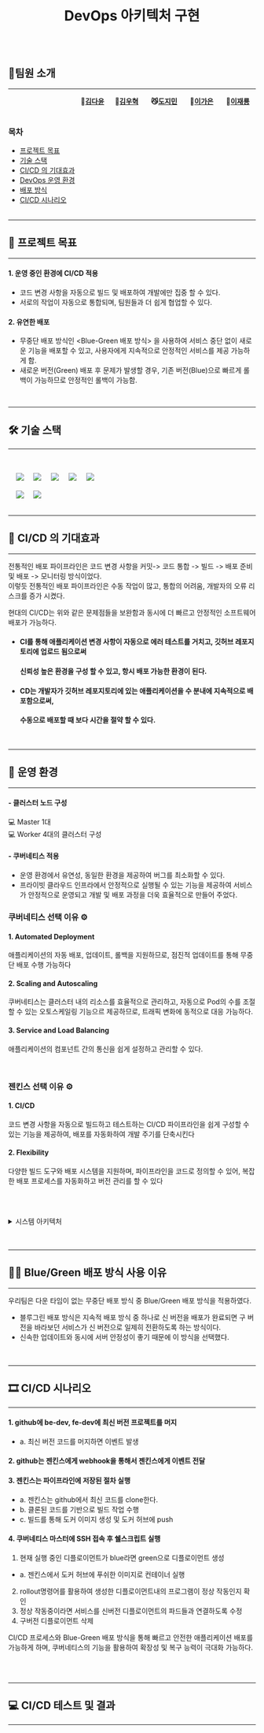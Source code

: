 
<br>

<h1 align="center"> DevOps 아키텍처 구현 </h1>
<br>
<br>

## 🎁팀원 소개
---

&nbsp;　&nbsp;　&nbsp;　&nbsp;　&nbsp;　&nbsp;　&nbsp;　&nbsp;　  **🐥[김다윤](https://github.com/dyun23)**&nbsp;　  **🦊[김우혁](https://github.com/sue06004)** &nbsp;　  **😼[도지민](https://github.com/jimnyy)** &nbsp;　  **🐰[이가은](https://github.com/dlrkdms125)** &nbsp;　  **🐻[이재룡](https://github.com/ashd89)**
<br><br>


### 목차
- [프로젝트 목표](#-프로젝트-목표)
- [기술 스택](#-기술-스택)
- [CI/CD 의 기대효과](#-cicd-의-기대효과)
- [DevOps 운영 환경](#-운영-환경)
- [배포 방식](#-Blue/Green-배포-방식-사용-이유)
- [CI/CD 시나리오](#-cicd-시나리오)
<br><br>
---
## 🤳 프로젝트 목표
---
#### 1. 운영 중인 환경에 CI/CD 적용
  -  코드 변경 사항을 자동으로 빌드 및 배포하여 개발에만 집중 할 수 있다.
  -  서로의 작업이 자동으로 통합되며, 팀원들과 더 쉽게 협업할 수 있다. 
#### 2. 유연한 배포
  - 무중단 배포 방식인 <Blue-Green 배포 방식> 을 사용하여 서비스 중단 없이 새로운 기능을 배포할 수 있고, 사용자에게 지속적으로 안정적인 서비스를 제공 가능하게 함.
  - 새로운 버전(Green) 배포 후 문제가 발생할 경우, 기존 버전(Blue)으로 빠르게 롤백이 가능하므로 안정적인 롤백이 가능함.

<br>

---
## 🛠 기술 스택
---
<br><br>
&nbsp;&nbsp;&nbsp;&nbsp;<img src="https://img.shields.io/badge/GitHub-181717?style=flat&logo=GitHub&logoColor=white&color=black"></a></a>
&nbsp;&nbsp;&nbsp;&nbsp;<img src="https://img.shields.io/badge/Git-F05032?style=flat&logo=Git&logoColor=white&color=ffa500"></a></a>
&nbsp;&nbsp;&nbsp;&nbsp;<img src="https://img.shields.io/badge/Docker-2496ED?style=flat&logo=Docker&logoColor=black&color=blue"/></a></a>
&nbsp;&nbsp;&nbsp;&nbsp;<img src="https://img.shields.io/badge/Kubernetes-326CE5?style=flat&logo=Kubernetes&logoColor=blue&color=skyblue"/></a></a>
&nbsp;&nbsp;&nbsp;&nbsp;<img src="https://img.shields.io/badge/Jenkins-D24939?style=flat&logo=jenkins&logoColor=white"/></a></a>
<br>
<br>
&nbsp;&nbsp;&nbsp;&nbsp;<img src="https://img.shields.io/badge/vuejs-%2335495e.svg?style=flat&logo=vuedotjs&logoColor=%234FC08D"/></a>
&nbsp;&nbsp;&nbsp;&nbsp;<img src="https://img.shields.io/badge/SpringBoot-181717?style=flat&logo=SpringBoot&logoColor=6DB33F&color=white"></a>
<br><br>

---
## 🔎 CI/CD 의 기대효과 
---
전통적인 배포 파이프라인은 코드 변경 사항을 커밋-> 코드 통합 -> 빌드 -> 배포 준비 및 배포 -> 모니터링 방식이었다. <br>
이렇듯 전통적인 배포 파이프라인은 수동 작업이 많고, 통합의 어려움, 개발자의 오류 리스크를 증가 시켰다.

현대의 CI/CD는 위와 같은 문제점들을 보완함과 동시에 더 빠르고 안정적인 소프트웨어 배포가 가능하다.

- #### CI를 통해 애플리케이션 변경 사항이 자동으로 에러 테스트를 거치고, 깃허브 레포지토리에 업로드 됨으로써

#### &nbsp;&nbsp;&nbsp;　신뢰성 높은 환경을 구성 할 수 있고, 항시 배포 가능한 환경이 된다.

- #### CD는 개발자가 깃허브 레포지토리에 있는 애플리케이션을 수 분내에 지속적으로 배포함으로써,

#### &nbsp;&nbsp;&nbsp;　수동으로 배포할 때 보다 시간을 절약 할 수 있다.

<br>

---
## 🌌 운영 환경
---
#### - 클러스터 노드 구성
💻 Master 1대<br>
💻 Worker 4대의 클러스터 구성
<br>

#### - 쿠버네티스 적용
-  운영 환경에서 유연성, 동일한 환경을 제공하여 버그를 최소화할 수 있다.
-  프라이빗 클라우드 인프라에서 안정적으로 실행될 수 있는 기능을 제공하여 서비스가 안정적으로 운영되고 개발 및 배포 과정을 더욱 효율적으로 만들어 주었다.


### 쿠버네티스 선택 이유  ⚙ 
#### 1. Automated Deployment
    
 애플리케이션의 자동 배포, 업데이트, 롤백을 지원하므로, 점진적 업데이트를 통해 무중단 배포 수행 가능하다
    
#### 2. Scaling and Autoscaling
    
 쿠버네티스는 클러스터 내의 리소스를 효율적으로 관리하고, 자동으로 Pod의 수를 조절할 수 있는 오토스케일링 기능으르 제공하므로, 트래픽 변화에 동적으로 대응 가능하다.
    
#### 3. Service  and Load Balancing
    
 애플리케이션의 컴포넌트 간의 통신을 쉽게 설정하고 관리할 수 있다.

<br>


### 젠킨스 선택 이유 ⚙ 
#### 1. CI/CD
    
 코드 변경 사항을 자동으로 빌드하고 테스트하는 CI/CD 파이프라인을 쉽게 구성할 수 있는 기능을 제공하여, 배포를 자동화하여 개발 주기를 단축시킨다
    
#### 2. Flexibility
    
 다양한 빌드 도구와 배포 시스템을 지원하며, 파이프라인을 코드로 정의할 수 있어, 복잡한 배포 프로세스를 자동화하고 버전 관리를 할 수 있다

<br><br>

<details>
<summary> 시스템 아키텍처 </summary>
<div markdown="1">
  
![image](https://github.com/user-attachments/assets/038516d3-c9c5-4e3e-aa4c-c8a531c33629)

</div>
</details>

<br>
<br>

---

## 📘📗 Blue/Green 배포 방식 사용 이유
---
우리팀은 다운 타임이 없는 무중단 배포 방식 중 Blue/Green 배포 방식을 적용하였다.
- 블루그린 배포 방식은 지속적 배포 방식 중 하나로 신 버전을 배포가 완료되면 구 버전을 바라보던 서비스가 신 버전으로 일제히 전환하도록 하는 방식이다.
- 신속한 업데이트와 동시에 서버 안정성이 좋기 때문에 이 방식을 선택했다.
<br><br><br>



---
## 🎞 CI/CD 시나리오
---

#### 1. github에 be-dev, fe-dev에 최신 버전 프로젝트를 머지
- a. 최신 버전 코드를 머지하면 이벤트 발생

#### 2. github는 젠킨스에게 webhook을 통해서 젠킨스에게 이벤트 전달

#### 3. 젠킨스는 파이프라인에 저장된 절차 실행
- a. 젠킨스는 github에서 최신 코드를 clone한다.
- b. 클론된 코드를 기반으로 빌드 작업 수행
- c. 빌드를 통해 도커 이미지 생성 및 도커 허브에 push
    
#### 4. 쿠버네티스 마스터에 SSH 접속 후 쉘스크립트 실행
  1) 현재 실행 중인 디플로이먼트가 blue라면 green으로 디플로이먼트 생성
 - a. 젠킨스에서 도커 허브에 푸쉬한 이미지로 컨테이너 실행
  2) rollout명령어를 활용하여 생성한 디플로이먼트내의 프로그램이 정상 작동인지 확인
  3) 정상 작동중이라면 서비스를 신버전 디플로이먼트의 파드들과 연결하도록 수정
  4) 구버전 디플로이먼트 삭제   

 CI/CD 프로세스와 Blue-Green 배포 방식을 통해 빠르고 안전한 애플리케이션 배포를 가능하게 하며, 쿠버네티스의 기능을 활용하여 확장성 및 복구 능력이 극대화 가능하다.


<br>
<br>

---
## 💻 CI/CD 테스트 및 결과
---
<br>
<br>

